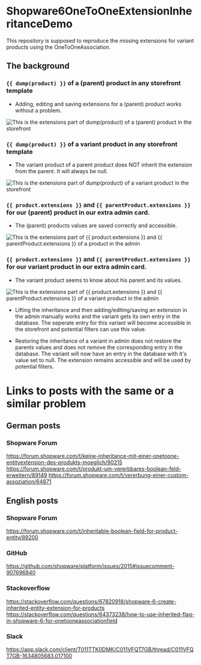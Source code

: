 # Shopware6OneToOneExtensionInheritanceDemo
This repository is supposed to reproduce the missing extensions for variant products using the OneToOneAssociation.

## The background

### ```{{ dump(product) }}``` of a (parent) product in any storefront template
- Adding, editing and saving extensions for a (parent) product works without a problem.

![This is the extensions part of dump(product) of a (parent) product in the storefront](https://i.imgur.com/lg8lKcI.png)

### ```{{ dump(product) }}``` of a variant product in any storefront template
- The variant product of a parent product does NOT inherit the extension from the parent. It will always be null.

![This is the extensions part of dump(product) of a variant product in the storefront](https://i.imgur.com/3TDdi1l.png)

### ```{{ product.extensions }}``` and ```{{ parentProduct.extensions }}``` for our (parent) product in our extra admin card.
- The (parent) products values are saved correctly and accessible.

![This is the extensions part of {{ product.extensions }} and {{ parentProduct.extensions }} of a product in the admin](https://i.imgur.com/cAe5lbr.png)

### ```{{ product.extensions }}``` and ```{{ parentProduct.extensions }}``` for our variant product in our extra admin card.
- The variant product seems to know about his parent and its values.

![This is the extensions part of {{ product.extensions }} and {{ parentProduct.extensions }} of a variant product in the admin](https://i.imgur.com/ZjH3W8r.png)
    
- Lifting the inheritance and then adding/editing/saving an extension in the admin manually works and the variant gets its own entry in the database. The seperate entry for this variant will become accessible in the storefront and potential filters can use this value.

- Restoring the inheritance of a variant in admin does not restore the parents values and does not remove the corresponding entry in the database. The variant will now have an entry in the database with it's value set to null. The extension remains accessible and will be used by potential filters.


# Links to posts with the same or a similar problem

## German posts

### Shopware Forum

https://forum.shopware.com/t/keine-inheritance-mit-einer-onetoone-entityextension-des-produkts-moeglich/90215
https://forum.shopware.com/t/produkt-um-vererbbares-boolean-feld-erweitern/89149
https://forum.shopware.com/t/vererbung-einer-custom-assoziation/64871

## English posts

### Shopware Forum

https://forum.shopware.com/t/inheritable-boolean-field-for-product-entity/89200

### GitHub

https://github.com/shopware/platform/issues/2015#issuecomment-907696840

### Stackoverflow

https://stackoverflow.com/questions/67820918/shopware-6-create-inherited-entity-extension-for-products
https://stackoverflow.com/questions/64373238/how-to-use-inherited-flag-in-shopware-6-for-onetooneassociationfield

### Slack

https://app.slack.com/client/T011TTK0DMK/C011VFQT7GB/thread/C011VFQT7GB-1634805683.017100
